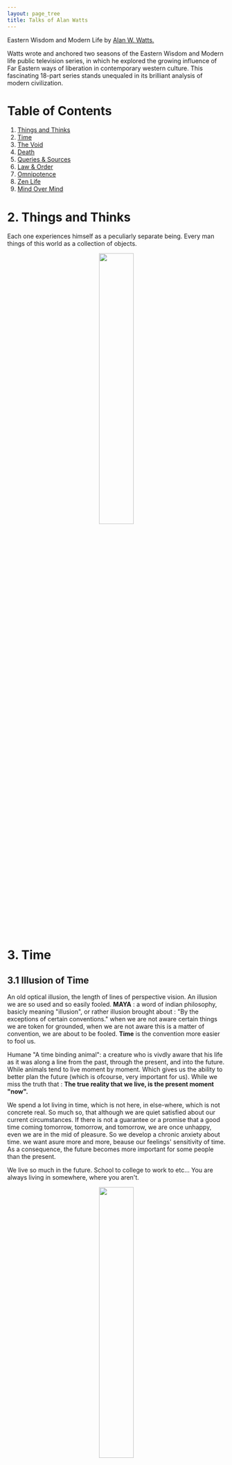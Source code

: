 ```yaml
---
layout: page_tree
title: Talks of Alan Watts
---
```


Eastern Wisdom and Modern Life
by [Alan W. Watts.](https://www.alanwatts.org/)

Watts wrote and anchored two seasons of the Eastern Wisdom and Modern life public television series,
in which he explored the growing influence of Far Eastern ways of liberation in contemporary western culture.
This fascinating 18-part series stands unequaled in its brilliant analysis of modern civilization.

# Table of Contents
1. [Things and Thinks](#l1)
2. [Time](#l3)
3. [The Void](#l4)
4. [Death](#l6)
5. [Queries & Sources](#l8)
6. [Law & Order](#l12)
7. [Omnipotence](#l13)
8. [Zen Life](#l14)
9. [Mind Over Mind](#mind)

# 2. Things and Thinks <a name="l2"></a>

Each one experiences himself as a peculiarly separate being. Every man things of this world
as a collection of objects.


<div align="center">    
<img src="/assets/img/philo/alan_watts/maya.PNG" width="40%" height="40%"/>
</div>

# 3. Time <a name="l3"></a>

## 3.1 Illusion of Time

An old optical illusion, the length of lines of perspective vision.
An illusion we are so used and so easily fooled.
**MAYA** : a word of indian philosophy, basicly meaning "illusion", or rather illusion brought about : "By
the exceptions of certain conventions." when we are not aware certain things we are token for grounded,
when we are not aware this is a matter of convention, we are about to be fooled.
**Time** is the convention more easier to fool us.

Humane "A time binding animal": a creature who is vivdly aware that his life as it was along a line
from the past, through the present, and into the future. While animals tend to live moment by moment.
Which gives us the ability to better plan the future (which is ofcourse, very important for us).
While we miss the truth that : **The true reality that we live, is the present moment "now".**

We spend a lot living in time, which is not here, in else-where, which is not concrete real.
So much so, that although we are quiet satisfied about our current circumstances.
If there is not a guarantee or a promise that a good time coming tomorrow, tomorrow, and tomorrow,
we are once unhappy, even we are in the mid of pleasure.
So we develop a chronic anxiety about time. we want asure more and more, beause our feelings'
sensitivity of time. As a consequence, the future becomes more important for some people than the present.

We live so much in the future. School to college to work to etc... You are always living in somewhere, where you aren't.

<div align="center">    
<img src="/assets/img/philo/alan_watts/donkey.jpg" width="40%" height="40%"/>
</div>

Planning for future is useful, while if we always live in the future, one can never enjoy the fruit of actions.
Plan for the goodness for the future where you will never "be", is futile.
**You cannot live at all, unless you can live fully now !**

## 3.2 The dream of life

And because now is never satisfied as we are never living in it, we get more and more abid to
go on, and pursuit the future. We develop our technologies to fulfill our desire for the future.
If you can fulfill every wish you are wishing for :
[The dream of life](https://genius.com/Alan-watts-the-dream-of-life-annotated) .
There is no real fulfillment without delay.

**Brahma** (梵天) the world creator, but he is like our dreamer to dream the existence of the world
forgetting his identity.
KALPA (劫), a period of 4,320,000 years, a day of Brahma.

<div align="center">    
<img src="/assets/img/philo/alan_watts/KALPA.PNG" width="25%" height="25%"/>
</div>

* Western world, linear thought of time, or even upping line (getting better).
* While other culture, as a **CIRCLE** (watch) . And in Hinduism thought, it gets worse after each KALPA (consist of YUGA).

As YUGA goes, time becomes faster and more chaotic. As we are more and more conscious of time,
we tend more and more to pursuit the future. And as we keep pursuit the future, present life
becomes more and more unsatisfactory, and we feel we have to chase happiness at greater and
greater speed.

"The spring does not become the summer. The summer does not become the autumn. There is spring.
Then there is summer. When you burn wood there are ashes. But the wood does not become the ashes.
There is wood. And then there are ashes. " -- Dogen 《有時》, the Zen philosopher, living around 1200 AD.

春有百花秋有月，夏有凉风冬有雪。若无闲事挂心头，便是人间好时节。
("闲事": illusionary thought of pursuiting the future.)

<div align="center">    
<img src="/assets/img/philo/alan_watts/man_present.PNG" width="40%" height="40%"/>
</div>

**The present is the only place in which we live, the past and the future are no more than "useful illusion".
But uesful only when one lives in the present.**

# 4. The Void <a name="l4"></a>

"禅" (Zen in Japanese, Chan in Chinese), "DHYANA" in Indian Sanskrit word, which represents
a kind of experience of circle, which is a form of "SUNYA", **The Void**.
The basic of Buddism and Daoism, as *The way of expericening a way of feeling* (different from the
wastern regilions, which is mainly concerned with briefs).

## 4.1 悟

The Void rather represents complete spiritual freedom. **"悟" in quiet a sudden, you became totally
convinced that the way everything is in the universe and at this moment is absolutly right.** A sudden
feeling that everything is right the way it is now, however appalling, however terrible, and you know it
beyond a shadow of doubt.

* Feeling that everything just as it is so right that you could say of it : this is why I'am alive, this is what life is all about.
* Everything you see and feel seems to come to life in an extraorindary way that you feel the world as you've seen it before, but seen almost in a dream. But it is just the ordinary things that were confronting you, suddenly went to alive.
* You no longer feel yourself and what you are experiencing to be seperated. Although you don't lose the feeling of the outline of your skin, you don't forget your name, nevertheless the suddenly seems to you that you skin is no longer what divides you from the world, it's what joins you to it. What you see outside you is also you.

We ordinary think as ourself the controlling center, while in this experience, the center were suddenly enlarged
to include the whole universe. You almost feel as if you were God, except that in Eastern thought, one doesn't
think of God as a kind of omnipotent person. It is this feeling that you and this whole world are one.
And in this experience of oneness and the sudden coming alive of everything, the profound rightness of this moment
however far it may seem to be short of one's ideals of perfection. This is it.

Freedom is dangerious. This experience is risky. **Nirvana**.

## 4.2 One

You cannot in complete control of your whole life situation. You cannot in other words, fundamentally
posses yourself. So the problem is set, to try to find out who you are, who is knower behind your
experience, who is the experiencer, who is the ego the eye. And make you search for it, search for it, search for it.
That is to ask you to show the real basic original self and this means perform an absolutely 100 percent
genuiue and sincere act.

While when you try to be natural you know very well your trying and that everything you do is a fake.
So, we found that we cannot act 100 percent genuinely with this whole deal. So he try again and again
and again, while the teacher rejects every attempt he makes to show him his real self.

Until the moment comes when he suddenly realizes not just an idea but something he knows in his whole
body, he knows that from his very bones, that it can't be done. You cannot intentionally be natural
and he gives up. While in that moment there comes upon us this experience of the void of complete
freedom or being free form blocking.

# 6. Death <a name="l6"></a>

## 6.1 The Wheel of Life

The Wheel of Life (轮回) : the wheel of stages of existence through which being pass, clutched
by the great demon of **impermanence** (无常).

<div align="center">    
<img src="/assets/img/philo/alan_watts/wheel_of_life.jpg" width="60%" height="60%"/>
</div>

* Human world. 人道.
* The world of Devas (angels). 天道.
* The world of Anmials. 畜生道.
* The world of Purgatory. 地狱道.
* Pretas. 饿鬼道.  (frustrated spirits, with large stomachs and ting mouths, to show enormous appetite and small means to satisfy)

**Transmigration/Reincarnation** : you can never stop anywhere. You may come to heaven, but what comes up must go down.
You may descend to hell, but what goes down eventually come up. So one goes on and on, moving through these various
worlds until you become sufficiently awakened, to become a Buddha, one who is released from the wheel, enter the
eternal state of *Nirvana*.

**The Twelve Fold Chain of Dependent Origination** ([十二緣起](https://zh.wikipedia.org/wiki/%E7%B7%A3%E8%B5%B7>)).
「依此有故彼有，此生故彼生」. A schematic diagram of the force of the process that keeps this wheel rotating.
"佛言，云何名“緣起初義”？謂：依此有故彼有，此生故彼生。所謂：無明緣行，行緣識，識緣名色，名色緣六處，六處緣觸，觸緣受，受緣愛，愛緣取，取緣有，有緣生，生緣老死，起愁、歎、苦、憂、惱，是名為純大苦蘊集，如是名為緣起初義。"

* 無明. Ignorance.
* 行. Potentialisties of life. "身行、語行、意行，是名為行".
* 識. Consciousness. "一者、眼識，二者、耳識，三者、鼻識，四者、舌識，五者、身識，六者、意識"
* 名色. A name in a boat, 'the combination of name and form'. "四無色蘊：一者、受蘊，二者、想蘊，三者、行蘊，四者、識蘊"
* 六處. Sense consciousness. "一、眼內處，二、耳內處，三、鼻內處，四、舌內處，五、身內處，六、意內處，是謂六處"
* 觸. Contact a pair of lovers. "一者、眼觸，二者、耳觸，三者、鼻觸，四者、舌觸，五者、身觸，六者、意觸，是名為觸"
* 受. Perceptions. 'A man with arrow in his eye', showing the pain involved in the perception of the world. "受有三種，謂：樂受，苦受，不苦不樂受，是名為受"
* 愛. Desire. 'A woman with twins'. "愛有三種，謂：欲愛、色愛、無色愛，是名為愛"
* 取. Grasping. "謂四取：一者、欲取，二者、見取，三者、戒禁取，四者、我語取，是名為取"
* 有. Growth. the fullness of life. "有有三種，謂：欲有、色有、無色有，是名為有"
* 生. Birth. "彼彼有情，於彼彼有情類，諸生，等生，趣，起，出現，蘊得，界得，處得，諸蘊生起，命根出現，是名為生。"
* 老死. Old age and death.
* 愁、歎、苦、憂、惱.

Buddhists do not think of these various realms of the wheel ar literal worlds, but they represents various phases of life.

## 6.2 Karma

The process of **KARMA**. comes from the root 'KRI-', to act to do. The action is always involves the
necessity for other actions. "This arises that becomes."

Mainly the idea of *linkage*. Life and Death invlove each other, in the same way that the two ends of
the brush, lifting up on involves lifting up the other. **Death and Life imply each other.**
Karma also involves the idea of **continuity of patterns**.

The interdependence of being and not being, of death and life. The demon of change is really a disguise
of the very source of life. Death without which life is impossible, change without which life is totally boring.

# 8. Queries & Sources <a name="l8"></a>

## 8.1 Questions

First point, Alan is not to say eastern culture is better. And the philosphy ideas that had been talked
are held by only quiet a minority of people in Asia. These are ideas from another part of the world,
from a minority of people in that other part of the world, which are of possible use to us.

Second question, "death and rebirth" as their found in Hinduism and Buddhism.  You will go to the
same blankness, out of which you came.Although death involves the
destruction of the memory, and therefore of what we call our 'I' or 'ego'. Nevertheless there isn't
just a blank after death. But rather that nature fills the vacuum created by unconsciousness, with a
new consciousness.

Third question. The eastern idea, came from Hinduism Buddhism Taoism or so, that all life is
fundamental one, and the height of wisdom, consists in some way, to experience the unity of life.
But it seems undetectable, but then how can you talk about there being an experience of it?
The answer is that, there is knowledge obtained by participation ("如眼能看不自看"), other than
the knowledge by standing by.

For an example, when you listening to a concert. You don't realize that you are "listening" to the music.
You as it was, become the music, in listening to it. And in this moment you are one with your experience.
The same thing happening through your life. So to 'grasp' the oneness of life, you mustn't try to get
it by thinking, you have to get it by going right into your life as it happens.

## 8.2 Books

* "Philosphies of India", notes from Heinrich Zimmer, edited by Joseph Campbell.
* "Upanishads" (《奥义书》)
* "The Bhagavad-Gita" (《薄伽梵歌》)
* "Man And His Becoming According To The Vedanta (吠檀多)"  by René Guénon.
* "The Dance of Shiva", by Ananda Coomaraswamy.
* "The Wisdom of Laotse" , by Yutang (《老子的智慧》林语堂 ).
* "Buddhism" by Christmas Humphreys.
* "The Way of Zen", Alan W.Watts.
* "Nature, Man and Woman" , Alan W.Watts. As a meun of this whole series.


# 12. Law & Order <a name="l12"></a>

## 12.1 Introduction

*Divination* "The book of Change" (《易经》)

<div align="center">    
<img src="/assets/img/philo/alan_watts/bagua.jpg" width="40%" height="40%"/>
</div>

[wikipedia](https://en.wikipedia.org/wiki/Bagua)

* 阴/阳
* The eight principle elements involved in every life situtaion.

先天八卦：太极生两仪，两仪生四象，四象生八卦。

<div align="center">    
<img src="/assets/img/philo/alan_watts/Xiantianbagua.png" width="50%" height="50%"/>
</div>

(后天八卦，乾卦在西北)

## 12.2 Objection

From our modern scientific point of view, that flipping coins to come to the great descisions
of life is the stupidest thing we could possibly do. After all, it neglects all rational cogitation
about our situations.

However, when you estimate the data, when you consider the facts that are involved in any
particular decision, How do you know exactly what facts are involved? Something that out of your
thought may enter into the situation and change it utterly. And how do you know that you get enough data?
After all, the data, the causes, the problems involved in any particular situation are virtually infinite.
A matter of fact you stop getting data, stop getting problems involved, either when you are tired of it,
or when the time comes to act and you haven't time to collect any more data.
*That is just as irrational as flipping coins because you decide when to stop investigating in a very
arbitrary way.*

How about probabilistics. If you toss a coin, you may collect the tests for 1000 tosses, while this
data may various among different people (e.g. 400-600, 401-599, etc), and the actually probability
of the next toss is always half-to-half.

Alan puts that : we can never prove whether any method of coming to decisions really work.
We can never know the outcome of a decision is a failure or a success, because only the unknown
that comes next will show whether it is good or not, and the unknown stretches infinitely into the future.

## 12.3 View

* Negative side : the acient chinese relied too meticulously upon the classification of world and events based on these symbols.
* Positive side : the book is founded in a view of life, which see not too much on the **causal relationship** between events as the **pattern of events**.

Instead of understanding events by relation to past causes, it understands events by relation to their
present pattern. In other words, it comprehends them by taking a total view instead of what we might
call a linear view (of cause-result relation, the causality).

<div align="center">    
<img src="/assets/img/philo/alan_watts/circle.PNG" width="50%" height="50%"/>
</div>


To undertand events in its present context, (chaine of Markov?)
* The western way of looking at things : by **the order of words**, determined by what went before them. As a result, we will see the world governed by **Laws** (則), the law of nature.
* **The order of design**. The two circles in differen context have quiet different meanings. But you see their relations to their meanings all at once. The meaning of each part of the design is relative to the rest of it as you see it now at this moment.

The idea of the **I Ching** , is to reveal through its symbols that total pattern of the moment
when the question is asked on the supposition that the pattern of this moment governes even the tossing
of coins.

## 12.4 Law

則(Law)，義，理(organic pattern). The order of nature, the order of justice, the order of beauty
are things which we can know in ourselves, but we cannot write down in black and white. Therefore
the superior man is one who has the sensibility for these things in himself.


# 13 Omnipotence <a name="l13"></a>

Understanding the world.

* The way of description. The way of understanding things in words and in terms. The linear view.
* The way of seeing. The way of understanding through seeing and looking a field or a subject totally all at once. The total view.

In western view, we may see things as being constructed or made, as we linearly understanding it, by a
step by step process (parts are all apart, then assampled).

While in eastern view, the world is **grown**, it grows itself. It expands constellations
its own parts from within itself, coming into being altogether once.

# 14 Zen Life <a name="l14"></a>

**Dharma dhatu**  A world, where everything is related to everything else (~ A spider Net, vertices and edges).
The world is so closely related to each other, one thing can only exist, which inter-related
to others.
(In other words, I don't know what is empty hand, unless I know a hand with some. I don't know motion, unless
I see something moving.)

**无为** (from this point of view) : nothing acts of itself, no such a thing as a agent, for action is the nature of the whole thing.
As it appears in one place, in relation with a stillness or others.

**Deceptions** (which do not exist, while human invent them to make standards for society):

* **THINGS** to talk about the world, we have to 'divide' it into verious different units, pretend things are separable (as is talked in Lecture 2 Things and think).
* **AGENTS** that human individual is a separated thing, orginating actions, and responds for it. In this inter-connection view, actions do not start at any particular spot, it is a property of the whole field. While for running human socity, we treat everyone a responsable agents.
* **REWARDS & PUNISHMENTS**. We act as a fully responsable agent, act according to it, to obatin the future "rewards". There are advantages in planning the future, while we are living fully now.

These creative deceptions are made to make our sciety more organized, and easier to contorl.
They are like rafts, it help to cross the river. while if keep it all the way after, it will become a burden.
Zen is to free people from these burdens, to recover the view of the world with ful connectivities.
(there is no agent ego to "do" with it, nor "not do" with it.)

What does the wind say, Where is the cloud going?


# Mind Over Mind <a name="mind"></a>

## Vicious Circle

The Buddha said that wisdom must come only from the abandoment of selfish craving or desire.
One who abandons that desire attains **Nirvana** (涅槃), which is superme peace, liberation.
Nirvana means in Sanskrit "blow out", that is exhale the breath, the opposite, desire is to
breath in. If you breathe in and hold it, you lose your breath. But if you breath out, it
comes back to you. **If you want life, don't cling to it, let go.**

But the problem is, if we desire not to desire, is that already a desire?
How can I surrender myself when myself is precisely an urge to hold on, to cling.


## Improve Yourself?

The person who is going to do the improving is the one who needs to be improved.

**上德不德，是以有德；下德不失德，是以无德。**

**The highest virtue is not virtue and therefore really is virtue. But inferior virtue
cannot let go of being virtuous and therefore is not virtuous.**
The highest virtue is not conscious of itself as virtue and therefore really is virtue.
Lower virtue is so self-conscious that it's not virtue.
In other words, when you breathe you don't cingratulate yourself on being virtuous,
but breathing is a great virtue, it's living.

If you are really aware of your own inner workings, you will realize there's nothing you can
do to improve yourself. Because you don't know that better is, in any case. And you, who do the
improving are the one who needs to be improved. (It also goes for societies.)

If you see that you can't outwit yourself, you can't be unselfconscious on purpose,
you can't be designedly spontaneous, and you can't be genuinely loving by intending to love.

Supposing we can't do anything to change ourselves.

Why come to school? A: you're interested in something, you don't come to improve yourself.
But the trouble is the schools got the wrong idea, they give people honors for learning.
The reward for studying French (for an example) should be the ability to speak and enjoying reading
and having fun with french people. While now the degree becomes the point.

The whole idea of self-imprvement is will of the wisp and a hoax

Just watch, and don't be in a hurry to think you know what it is.
When you select an authority ("authority" is just your opponion) who will help you to improve yourself.
It's like hiring the police out of your tax money and putting them in charge of seeing
that you obey the law.

Your idea of GOD is your idea of GOD, the "authority" is the one we brought.

